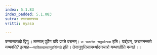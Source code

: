 ```yaml
---
index: 5.1.83
index_padded: 5.1.083
sutra: षण्मासाण्ण्यच्च
vritti: nyasa

---
```

षण्मासशब्दो द्विगुः। तस्मात् पूर्वेण यपि प्राप्ते वचनम्। `स चकारेण समुच्चेतव्यः` इति। यद्येवम्, कथमनन्तरो यब्भवति? इत्याह--`स्वरितत्वाच्चानुवर्त्तिष्यते` इति। तेनानुवृत्तिसामर्थ्यादनन्तरो यब्भवतीति मन्यते।।